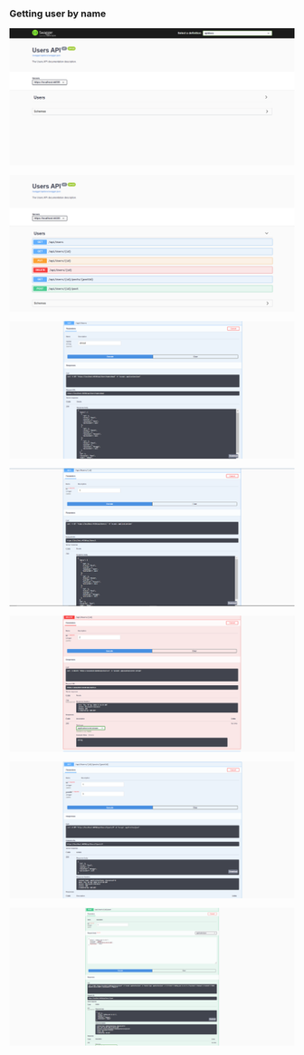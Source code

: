 ### Getting user by name

![](images/1.PNG)

![](images/2.PNG)

![](images/3.PNG)

![](images/4.PNG)

![](images/5.PNG)

![](images/6.PNG)

![](images/7.PNG)
